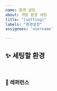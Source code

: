 ```yaml
---
name: 환경 설정
about: 개발 환경 세팅
title: "[setting]"
labels: "환경설정"
assignees: 'username'

---
```


## ✨ 세팅할 환경

<br>

### 📕 레퍼런스
